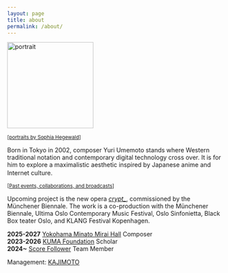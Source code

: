 ```yaml
---
layout: page
title: about
permalink: /about/
---
```

<img src="https://www.yuriumemoto.com/pics/SophiaHegewald_Yuri Umemoto2024050166139_small.jpeg" alt="portrait" width="200">  

<small>[[portraits by Sophia Hegewald](https://sophia-hegewald.de/yuri-umemoto-komponist)]</small>  

Born in Tokyo in 2002, composer Yuri Umemoto stands where Western traditional notation and contemporary digital technology cross over. It is for him to explore a maximalistic aesthetic inspired by Japanese anime and Internet culture.　 

<small>[[Past events, collaborations, and broadcasts](/events/)]</small>  

Upcoming project is the new opera [*crypt_*](https://www.muenchener-biennale.de/en/programm/kalender/crypt), commissioned by the Münchener Biennale. The work is a co-production with the Münchener Biennale, Ultima Oslo Contemporary Music Festival, Oslo Sinfonietta, Black Box teater Oslo, and KLANG Festival Kopenhagen.

**2025-2027** [Yokohama Minato Mirai Hall](https://yokohama-minatomiraihall.jp/en/index.html) Composer  
**2023-2026** [KUMA Foundation](https://kuma-foundation.org/student/yuri-umemoto/) Scholar  
**2024~** [Score Follower](https://www.scorefollower.org/about/) Team Member  

Management: [KAJIMOTO](https://www.kajimotomusic.com/eng/artists-projects/yuri-umemoto/)
